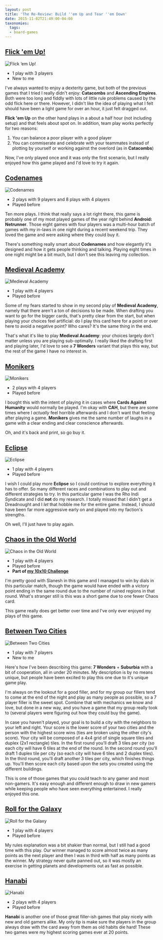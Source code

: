 ```yaml
---
layout: post
title: 'The Re-Review: Build ''em Up and Tear ''em Down'
date: 2015-11-02T21:49:00-04:00
taxonomies:
  tags:
  - board-games
---
```

## [Flick 'em Up!](https://boardgamegeek.com/boardgame/169124/flick-em)

![Flick ‘em Up!](/covers/flick-em-up.png)

- 1 play with 3 players
- New to me

I've always wanted to enjoy a dexterity game, but both of the previous games that I tried I really didn't enjoy: **Catacombs** and **Ascending Empires**. Both were too long and fiddly with lots of little rule problems caused by the odd flick here or there. However, I didn't like the idea of playing what I felt should have been a light game for over an hour, it just felt dragged out.

**Flick 'em Up** on the other hand plays in a about a half hour (not including setup) and that feels about spot on. In addition, team play works perfectly for two reasons:

1. You can balance a poor player with a good player
2. You can commiserate and celebrate with your teammates instead of plotting by yourself or working against the overlord (as in **Catacombs**)

Now, I've only played once and it was only the first scenario, but I really enjoyed how this game played and I'd love to try it again.

## [Codenames](https://boardgamegeek.com/boardgame/178900/codenames)

![Codenames](/covers/codenames.jpg)

- 2 plays with 9 players and 8 plays with 4 players
- Played before

Ten more plays. I think that really says a lot right there, this game is probably one of my most played games of the year right behind **Android: Netrunner**. Those eight games with four players was a multi-hour batch of games with my in-laws in one night during a recent weekend trip. They loved the game and were asking where they could buy it.

There's something really smart about **Codenames** and how elegantly it's designed and how it gets people thinking and talking. Playing eight times in one night might be a bit much, but I don't see this leaving my collection.

## [Medieval Academy](https://boardgamegeek.com/boardgame/154386/medieval-academy)

![Medieval Academy](/covers/medieval-academy.jpg)

- 1 play with 4 players
- Played before

Some of my fears started to show in my second play of **Medieval Academy**, namely that there aren't a ton of decisions to be made. When drafting you want to go for the bigger cards, that's pretty clear from the start, but when playing your choices feel artificial: do I play this card here for a point or over here to avoid a negative point? Who cares? It's the same thing in the end.

That's what it's like to play **Medieval Academy**: your choices largely don't matter unless you are playing sub-optimally. I really liked the drafting first and playing later, I'd love to see a **7 Wonders** variant that plays this way, but the rest of the game I have no interest in.

## [Monikers](https://boardgamegeek.com/boardgame/156546/monikers)

![Monikers](/covers/monikers.png)

- 2 plays with 4 players
- Played before

I bought this with the intent of playing it in cases where **Cards Against Humanity** would normally be played. I'm okay with **CAH**, but there are some times where I _actually_ feel horrible afterwards and I don't want that feeling after playing  a game. **Monikers** gives me the same number of laughs in a game with a clear ending and clear conscience afterwards.

Oh, and it's back and print, so go buy it.

## [Eclipse](https://boardgamegeek.com/boardgame/72125/eclipse)

![Eclipse](/covers/eclipse.jpg)

- 1 play with 4 players
- Played before

I wish I could play more **Eclipse** so I could continue to explore everything it has to offer. So many different races and combinations to play out and different strategies to try. In this particular game I was the Rho Indi Syndicate and I did **not** do my research. I totally missed that I didn't get a Dreadnought and I _let_ that hobble me for the entire game. Instead, I should have been far more aggressive early on and played into my faction's strengths.

Oh well, I'll just have to play again.

## [Chaos in the Old World](https://boardgamegeek.com/boardgame/43111/chaos-old-world)

![Chaos in the Old World](/covers/chaos-in-the-old-world.jpg)

- 1 play with 4 players
- Played before
- **Part of [my 10x10 Challenge](https://boardgamegeek.com/geeklist/183527/wesbakers-2015-10x10-hardcore-challenge)**

I'm pretty good with Slanesh in this game and I managed to win by dials in this particular match, though the game would have ended with a victory point ending in the same round due to the number of ruined regions in that round. What's stranger still is this was a short game due to one fewer Chaos card.

This game really does get better over time and I've only ever enjoyed my plays of this game.

## [Between Two Cities](https://boardgamegeek.com/boardgame/168435/between-two-cities)

![Between Two Cities](/covers/between-two-cities.jpg)

- 1 play with 7 players
- New to me

Here's how I've been describing this game: **7 Wonders** + **Suburbia** with a bit of cooperation, all in under 20 minutes. My description is by no means unique, but people have been excited to play this one due to it's unique game play.

I'm always on the lookout for a good filler, and for my group our fillers tend to come at the end of the night and play as many people as possible, so a 7 player filler is the sweet spot. Combine that with mechanics we know and love, but done in a new way, and you have a game that my group really took to (several players were figuring out how they could buy the game).

In case you haven't played, your goal is to build a city with the neighbors to your left and right. Your score is the lower score of your two cities and the person with the highest score wins (ties are broken using the other city's score). Your city will be composed of a 4x4 grid of single square tiles and duplex (2x1 rectangle) tiles. In the first round you'll draft 3 tiles per city (so each city will have 6 tiles at the end of the round. In the second round you'll draft 1 duplex tile per city (so each city will have 6 tiles and 2 duplex tiles). In the third round, you'll draft another 3 tiles per city, which finishes things up. You'll then score each city based upon the sets you created using the different buildings.

This is one of those games that you could teach to any gamer and most non-gamers. It's easy enough and different enough to draw in new gamers while keeping people who have seen everything entertained. I really enjoyed this one.

## [Roll for the Galaxy](https://boardgamegeek.com/boardgame/132531/roll-galaxy)

![ Roll for the Galaxy](/covers/roll-for-the-galaxy.jpg)

- 1 play with 4 players
- Played before

My rules explanation was a bit shakier than normal, but I still had a good time with this play. Our winner managed to score almost twice as many points as the next player and then I was in third with half as many points as the winner. My strategy never quite panned out, so it was mostly an exercise in getting planets and developments out as fast as possible.

## [Hanabi](https://boardgamegeek.com/boardgame/98778/hanabi)

![Hanabi](/covers/hanabi.jpg)

- 2 plays with 4 players
- Played before

**Hanabi** is another one of those great filler-ish games that play nicely with new and old gamers alike. My only tip is make sure the players in the group always draw with the card away from them as old habits die hard! These two games were my highest scoring games ever at 20 points.
